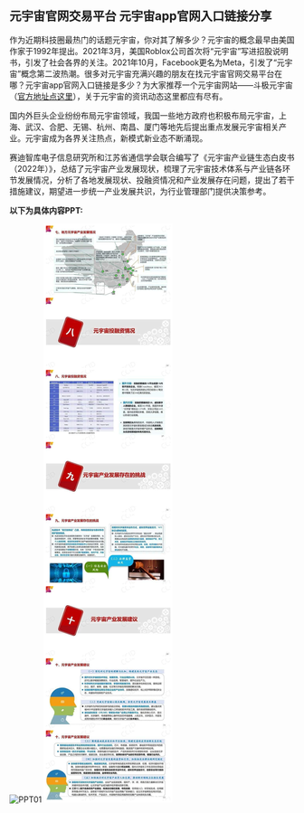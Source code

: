 ## 元宇宙官网交易平台 元宇宙app官网入口链接分享

作为近期科技圈最热门的话题元宇宙，你对其了解多少？元宇宙的概念最早由美国作家于1992年提出。2021年3月，美国Roblox公司首次将“元宇宙”写进招股说明书，引发了社会各界的关注。2021年10月，Facebook更名为Meta，引发了“元宇宙”概念第二波热潮。很多对元宇宙充满兴趣的朋友在找元宇宙官网交易平台在哪？元宇宙app官网入口链接是多少？为大家推荐一个元宇宙网站——斗极元宇宙（[官方地址点这里](https://demo.metabd.io/)），关于元宇宙的资讯动态这里都应有尽有。

国内外巨头企业纷纷布局元宇宙领域，我国一些地方政府也积极布局元宇宙，上海、武汉、合肥、无锡、杭州、南昌、厦门等地先后提出重点发展元宇宙相关产业。元宇宙成为各界关注热点，新模式新业态不断涌现。

赛迪智库电子信息研究所和江苏省通信学会联合编写了《元宇宙产业链生态白皮书（2022年）》，总结了元宇宙产业发展现状，梳理了元宇宙技术体系与产业链各环节发展情况，分析了各地发展现状、投融资情况和产业发展存在问题，提出了若干措施建议，期望进一步统一产业发展共识，为行业管理部门提供决策参考。

**以下为具体内容PPT:**

![PPT01](0111111111.jpg)
![PPT012](bba1cd11728b4.jpg)